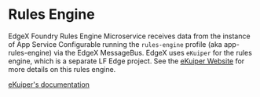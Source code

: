 # Rules Engine

EdgeX Foundry Rules Engine Microservice receives data from the instance of App Service Configurable running the `rules-engine` profile (aka app-rules-engine) via the EdgeX MessageBus. EdgeX uses `eKuiper` for the rules engine, which is a separate LF Edge project. See the [eKuiper Website](https://www.lfedge.org/projects/ekuiper/) for more details on this rules engine.

[eKuiper's documentation](https://github.com/lf-edge/ekuiper/blob/7ef3a19366ee1f4537747fdc2e574389225f5d51/docs/en_US/README.md)


